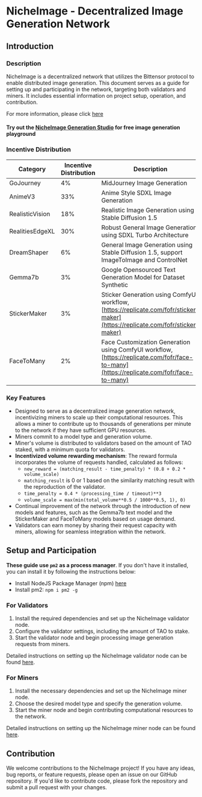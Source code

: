 # NicheImage - Decentralized Image Generation Network

## Introduction

### Description
NicheImage is a decentralized network that utilizes the Bittensor protocol to enable distributed image generation. This document serves as a guide for setting up and participating in the network, targeting both validators and miners. It includes essential information on project setup, operation, and contribution.

For more information, please click [here](image_generation_subnet/NicheImage.md)

#### Try out the [NicheImage Generation Studio](https://nicheimage.streamlit.app/) for free image generation playground


### Incentive Distribution

| Category        | Incentive Distribution | Description                                                                                                        |
|-----------------|------------------------|--------------------------------------------------------------------------------------------------------------------|
| GoJourney       | 4%                     | MidJourney Image Generation                                                                                        |
| AnimeV3         | 33%                    | Anime Style SDXL Image Generation                                                                                  |
| RealisticVision | 18%                    | Realistic Image Generation using Stable Diffusion 1.5                                                              |
| RealitiesEdgeXL | 30%                    | Robust General Image Generation using SDXL Turbo Architecture                                                      |
| DreamShaper     | 6%                     | General Image Generation using Stable Diffusion 1.5, support ImageToImage and ControlNet                           |
| Gemma7b         | 3%                     | Google Opensourced Text Generation Model for Dataset Synthetic                                                     |
| StickerMaker    | 3%                     | Sticker Generation using ComfyUI workflow, [https://replicate.com/fofr/sticker-maker](https://replicate.com/fofr/sticker-maker) |
| FaceToMany      | 2%                     | Face Customization Generation using ComfyUI workflow, [https://replicate.com/fofr/face-to-many](https://replicate.com/fofr/face-to-many) |

### Key Features
- Designed to serve as a decentralized image generation network, incentivizing miners to scale up their computational resources. This allows a miner to contribute up to thousands of generations per minute to the network if they have sufficient GPU resources.
- Miners commit to a model type and generation volume.
- Miner's volume is distributed to validators based on the amount of TAO staked, with a minimum quota for validators.
- **Incentivized volume rewarding mechanism**: The reward formula incorporates the volume of requests handled, calculated as follows:
  - `new_reward = (matching_result - time_penalty) * (0.8 + 0.2 * volume_scale)`
  - `matching_result` is 0 or 1 based on the similarity matching result with the reproduction of the validator.
  - `time_penalty = 0.4 * (processing_time / timeout)**3`
  - `volume_scale = max(min(total_volume**0.5 / 1000**0.5, 1), 0)`
- Continual improvement of the network through the introduction of new models and features, such as the Gemma7b text model and the StickerMaker and FaceToMany models based on usage demand.
- Validators can earn money by sharing their request capacity with miners, allowing for seamless integration within the network.

## Setup and Participation

**These guide use `pm2` as a process manager**. If you don't have it installed, you can install it by following the instructions below:
- Install NodeJS Package Manager (npm) [here](https://nodejs.org/en/download/package-manager)
- Install pm2: `npm i pm2 -g`

### For Validators
1. Install the required dependencies and set up the NicheImage validator node.
2. Configure the validator settings, including the amount of TAO to stake.
3. Start the validator node and begin processing image generation requests from miners.

Detailed instructions on setting up the NicheImage validator node can be found [here](instructions/validator.md).

### For Miners
1. Install the necessary dependencies and set up the NicheImage miner node.
2. Choose the desired model type and specify the generation volume.
3. Start the miner node and begin contributing computational resources to the network.

Detailed instructions on setting up the NicheImage miner node can be found [here](instructions/miner.md).

## Contribution
We welcome contributions to the NicheImage project! If you have any ideas, bug reports, or feature requests, please open an issue on our GitHub repository. If you'd like to contribute code, please fork the repository and submit a pull request with your changes.
